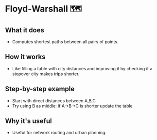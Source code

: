 # Floyd-Warshall 🗺️

## What it does
- Computes shortest paths between all pairs of points.

## How it works
- Like filling a table with city distances and improving it by checking if a stopover city makes trips shorter.

## Step-by-step example
- Start with direct distances between A,B,C
- Try using B as middle: if A→B→C is shorter update the table

## Why it's useful
- Useful for network routing and urban planning.
